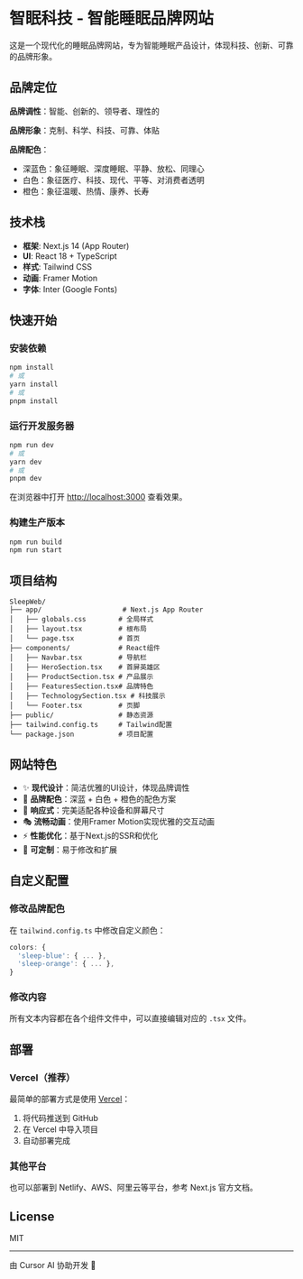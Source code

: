 # 智眠科技 - 智能睡眠品牌网站

这是一个现代化的睡眠品牌网站，专为智能睡眠产品设计，体现科技、创新、可靠的品牌形象。

## 品牌定位

**品牌调性**：智能、创新的、领导者、理性的

**品牌形象**：克制、科学、科技、可靠、体贴

**品牌配色**：
- 深蓝色：象征睡眠、深度睡眠、平静、放松、同理心
- 白色：象征医疗、科技、现代、平等、对消费者透明
- 橙色：象征温暖、热情、康养、长寿

## 技术栈

- **框架**: Next.js 14 (App Router)
- **UI**: React 18 + TypeScript
- **样式**: Tailwind CSS
- **动画**: Framer Motion
- **字体**: Inter (Google Fonts)

## 快速开始

### 安装依赖

```bash
npm install
# 或
yarn install
# 或
pnpm install
```

### 运行开发服务器

```bash
npm run dev
# 或
yarn dev
# 或
pnpm dev
```

在浏览器中打开 [http://localhost:3000](http://localhost:3000) 查看效果。

### 构建生产版本

```bash
npm run build
npm run start
```

## 项目结构

```
SleepWeb/
├── app/                    # Next.js App Router
│   ├── globals.css        # 全局样式
│   ├── layout.tsx         # 根布局
│   └── page.tsx           # 首页
├── components/            # React组件
│   ├── Navbar.tsx         # 导航栏
│   ├── HeroSection.tsx    # 首屏英雄区
│   ├── ProductSection.tsx # 产品展示
│   ├── FeaturesSection.tsx# 品牌特色
│   ├── TechnologySection.tsx # 科技展示
│   └── Footer.tsx         # 页脚
├── public/                # 静态资源
├── tailwind.config.ts     # Tailwind配置
└── package.json           # 项目配置
```

## 网站特色

- ✨ **现代设计**：简洁优雅的UI设计，体现品牌调性
- 🎨 **品牌配色**：深蓝 + 白色 + 橙色的配色方案
- 📱 **响应式**：完美适配各种设备和屏幕尺寸
- 🎭 **流畅动画**：使用Framer Motion实现优雅的交互动画
- ⚡ **性能优化**：基于Next.js的SSR和优化
- 🔧 **可定制**：易于修改和扩展

## 自定义配置

### 修改品牌配色

在 `tailwind.config.ts` 中修改自定义颜色：

```typescript
colors: {
  'sleep-blue': { ... },
  'sleep-orange': { ... },
}
```

### 修改内容

所有文本内容都在各个组件文件中，可以直接编辑对应的 `.tsx` 文件。

## 部署

### Vercel（推荐）

最简单的部署方式是使用 [Vercel](https://vercel.com)：

1. 将代码推送到 GitHub
2. 在 Vercel 中导入项目
3. 自动部署完成

### 其他平台

也可以部署到 Netlify、AWS、阿里云等平台，参考 Next.js 官方文档。

## License

MIT

---

由 Cursor AI 协助开发 🚀


